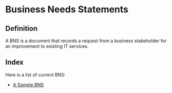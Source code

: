 # Business Needs Statements

## Definition
A BNS is a document that records a request from a business stakeholder for an improvement to existing IT services.

## Index
Here is a list of current BNS:

 * [A Sample BNS](sample-bns.md)